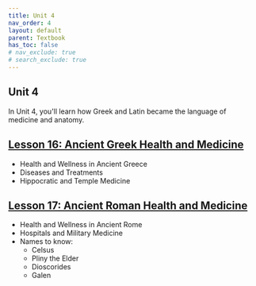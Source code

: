 ```yaml
---
title: Unit 4
nav_order: 4
layout: default
parent: Textbook
has_toc: false
# nav_exclude: true
# search_exclude: true
---
```


## Unit 4

In Unit 4, you'll learn how Greek and Latin became the language of medicine and anatomy. 

[Lesson 16: Ancient Greek Health and Medicine](./lesson16-greek-medicine/)
-

- Health and Wellness in Ancient Greece
- Diseases and Treatments
- Hippocratic and Temple Medicine

[Lesson 17: Ancient Roman Health and Medicine](./lesson17-roman-medicine/)
-

- Health and Wellness in Ancient Rome
- Hospitals and Military Medicine
- Names to know:
    - Celsus
    - Pliny the Elder
    - Dioscorides
    - Galen

<!-- [Lesson 18: The Latin Language](./lesson18-latin/)
-

- Nouns and adjectives in Latin
- Latin inflection and case system
- Translation formulas

[Lesson 19: Anatomical Naming](./lesson19-anatomy/)
-

- Latin in anatomical names
- Anatomy-specific translation formulas
- Names of bones, muscles, and organs in Latin
    
[Lesson 20: Naming of Diseases and Treatments](./lesson20-medical-naming/)
-

- Endings for disease names
- Etiologies for diseases
- Naming of drugs

[Project 4: Medical School](./project4-medschool/)

- Applying knowledge of Latin and Greek roots to medical terminology. -->

